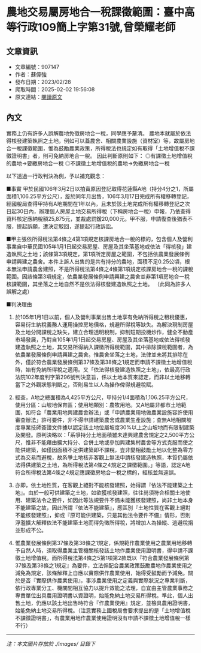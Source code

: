 # 農地交易屬房地合一稅課徵範圍：臺中高等行政109簡上字第31號,曾榮耀老師

## 文章資訊
- 文章編號：907147
- 作者：蘇偉強
- 發布日期：2023/02/28
- 爬取時間：2025-02-02 19:56:08
- 原文連結：[閱讀原文](https://real-estate.get.com.tw/Columns/detail.aspx?no=907147)

## 內文
實務上仍有許多人誤解農地免徵房地合一稅，同學應予釐清。 農地本就屬於依法得核發建築執照之土地，例如可以蓋農舍、相關農業設施（資材室）等，故屬房地合一稅課徵範圍，惟為鼓勵農業政策，所得稅法也規定如有取得「土地增值稅不課徵證明書」者，則可免納房地合一稅。 因此判斷原則如下： ◎有課徵土地增值稅的農地→要繳房地合一稅 ◎不課徵土地增值稅的農地→免繳房地合一稅

以下透過一行政判決為例，予以補充觀念：

■事實 甲於民國106年3月2日以拍賣原因登記取得花蓮縣A地（持分4分之1，所屬面積1,106.25平方公尺），旋於同年月出售，106年3月17日完成所有權移轉登記，經國稅局查得甲持有A地期間在1年以內，且未於該土地完成所有權移轉登記之次日起30日內，辦理個人房屋土地交易所得稅（下稱房地合一稅）申報，乃依查得資料核定應納稅額25,875元，並裁處罰鍰20,000元。甲不服，申請復查後猶表不服，提起訴願，遭決定駁回，遂提起行政訴訟。

■甲主張依所得稅法第4條之4第1項規定核課房地合一稅的標的，包含個人及營利事業自中華民國105年1月1日起交易房屋、房屋及其坐落基地或依法「得核發」建造執照之土地；該條第3項規定，第1項所定房屋之範圍，不包括依農業發展條例申請興建之農舍。本件上訴人出售的是共有持分的農地，面積不足0.25公頃，根本無法申請農舍建照，不是所得稅法第4條之4條第1項規定核課房地合一稅的課稅範圍。因該條第3項規定，依農業發展條例申請興建之農舍並非第1項房地合一稅核課範圍，其坐落之土地自然不是依法得核發建造執照之土地。 （此同為許多人誤解之處）

■判決理由

1. 於105年1月1日以前，個人及營利事業出售土地享有免納所得稅之租稅優惠，容易衍生納稅義務人運用操控房地價格，規避所得稅等缺失。為解決現制房屋及土地分開課稅之缺失，建立合理透明稅制，抑制短期投機炒作，健全不動產市場發展，乃對自105年1月1日起交易房屋、房屋及其坐落基地或依法得核發建造執照之土地，其交易所得納入課徵所得稅範圍，其中排除課稅範圍者，為依農業發展條例申請興建之農舍。惟農舍坐落之土地，法律並未將其排除在外，僅於符合農業發展條例第37條及第38條之1規定而申請不課徵土地增值稅時，始有免納所得稅之適用。又「依法得核發建造執照之土地」，依最高行政法院102年度判字第296號判決意旨，係以土地本質來認定，而非以土地移轉當下之外觀狀態判斷之，否則易生以人為操作俾得規避稅賦。

2. 經查，A地之總面積為4,425平方公尺，甲持分1/4面積為1,106.25平方公尺，使用分區：山坡地保育區；使用地類別：農牧用地。又A地屬非都市土地範圍，如符合「農業用地興建農舍辦法」或「申請農業用地做農業設施容許使用審查辦法」許可要件，非不得申請建築農舍或農業生產設施；查無A地相關坡度專業技師簽證文件據以認定該土地位屬坡度30%以上之山坡地而有限制建築及開發。原判決略以：「系爭持分土地面積雖未達興建農舍規定之2,500平方公尺，惟非不能藉由擴大持分、合併土地或參加興建集村農舍等方式克服而使之能供建築，如僅因面積不足供建築即不課稅，豈非變相鼓勵土地以化整為零方式為交易而避稅，故系爭土地核非客觀上無法申請核發建造執照，本質仍屬依法得供建築之土地，為所得稅法第4條之4規定之課徵範圍。」等語，認定A地符合所得稅法第4條之4規定應課徵房地合一稅之標的，經核並無違誤。

3. 亦即，依土地性質，在客觀上絕對不能核發建照，始得謂『依法不能建築之土地』。由於一般可供建築之土地，如欲獲核發建照，往往尚須符合相關土地使用、建築法令之要件，如因此等法規要件不備未能獲核發建照，尚非土地本身不能建築之故，因此所謂『依法不能建築』，應區別『土地性質在客觀上絕對不能核發建照』，抑或『原可能供建築，只是其他法令要件不備』情形，否則浮濫擴大解釋依法不能建築土地而得免徵所得稅，將增加人為操縱、逃避稅捐並形成不公。

4. 惟農業發展條例第37條及第38條之1規定，係規範作農業使用之農業用地移轉予自然人時，須取得農業主管機關核發該土地作農業使用證明書，得申請不課徵土地增值稅。而所得稅法第4條之5第1項第2款既以『符合農業發展條例第37條及第38條之1規定』為要件，立法係配合農業政策鼓勵農地作農業使用之減免為規定，該條解釋上自應以實際供作農業使用，始得受鼓勵而予減免。關於是否『實際供作農業使用』，事涉農業使用之定義與實際狀況之專業判斷，依行政專業分工、機關間相互協力以提升效能之法理，自宜由主管農業事務之專責單位出具農用證明書以資證明，始能免納土地交易所得稅。準此，個人出售土地，仍應以該土地出售時符合『作農業使用』規定，並檢具農用證明書，始能免納土地交易所得稅。（注意實務上國稅局會要求提出的是「土地增值稅不課徵證明書」，有農業用地作農業使用證明沒有申請不課徵土地增值稅一樣不行）

---
*注：本文圖片存放於 ./images/ 目錄下*
